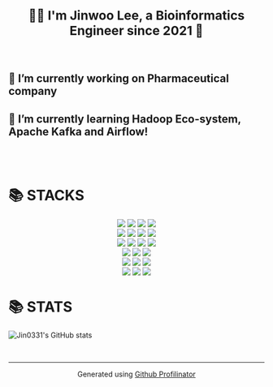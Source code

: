 ### <div align="center"><h2>👨‍💻 I'm Jinwoo Lee, a Bioinformatics Engineer since 2021 🚀</h2></div>  
  
<br>

<h2>🔭 I’m currently working on Pharmaceutical company</h2>
<h2>🌱 I’m currently learning Hadoop Eco-system, Apache Kafka and Airflow!<h2>
  

<br/>  


<h1>📚 STACKS</h1>

<div align=center> 
  <img src="https://img.shields.io/badge/python-3776AB?style=for-the-badge&logo=python&logoColor=white"> 
  <img src="https://img.shields.io/badge/r-276DC3?style=for-the-badge&logo=r&logoColor=white"> 
  <img src="https://img.shields.io/badge/scala-DC322F?style=for-the-badge&logo=scala&logoColor=white">
  <img src="https://img.shields.io/badge/java-007396?style=for-the-badge&logo=java&logoColor=white">
  <br>
  
  <img src="https://img.shields.io/badge/apache hadoop-66CCFF?style=for-the-badge&logo=apachehadoop&logoColor=white"> 
  <img src="https://img.shields.io/badge/apache spark-E25A1C?style=for-the-badge&logo=apachespark&logoColor=white"> 
  <img src="https://img.shields.io/badge/apache kafka-231F20?style=for-the-badge&logo=apachekafka&logoColor=white">
  <img src="https://img.shields.io/badge/apache airflow-017CEE?style=for-the-badge&logo=apacheairflow&logoColor=white">  
  <br>
  
  <img src="https://img.shields.io/badge/mariadb-003545?style=for-the-badge&logo=mariadb&logoColor=white">  
  <img src="https://img.shields.io/badge/mysql-4479A1?style=for-the-badge&logo=mysql&logoColor=white">
  <img src="https://img.shields.io/badge/mongodb-47A248?style=for-the-badge&logo=mongodb&logoColor=white">
  <img src="https://img.shields.io/badge/apache hive-FDEE21?style=for-the-badge&logo=apachehive&logoColor=white">  
  <br>
  
  <img src="https://img.shields.io/badge/docker-2496ED?style=for-the-badge&logo=docker&logoColor=white"> 
  <img src="https://img.shields.io/badge/kubernetes-326CE5?style=for-the-badge&logo=kubernetes&logoColor=white"> 
  <img src="https://img.shields.io/badge/celery-37814A?style=for-the-badge&logo=celery&logoColor=white">
  <br>
  
  <img src="https://img.shields.io/badge/amazone web services(AWS)-232F3E?style=for-the-badge&logo=amazonaws&logoColor=white"> 
  <img src="https://img.shields.io/badge/google cloud plaform(GCP)-4285F4?style=for-the-badge&logo=googlecloud&logoColor=white"> 
  <img src="https://img.shields.io/badge/naver cloud plaform-03C75A?style=for-the-badge&logo=naver&logoColor=white"> 
  <br>
  
  <img src="https://img.shields.io/badge/linux-FCC624?style=for-the-badge&logo=linux&logoColor=white">
  <img src="https://img.shields.io/badge/macos-000000?style=for-the-badge&logo=macos&logoColor=white">
  <img src="https://img.shields.io/badge/windows-0078D6?style=for-the-badge&logo=windows&logoColor=white">  
  <br>
  
</div>

<h1>📚 STATS</h1>

![Jin0331's GitHub stats](https://github-readme-stats.vercel.app/api?username=Jin0331&show_icons=true&theme=graywhite)

<br/>  

----
<div align="center">Generated using <a href="https://profilinator.rishav.dev/" target="_blank">Github Profilinator</a></div>
